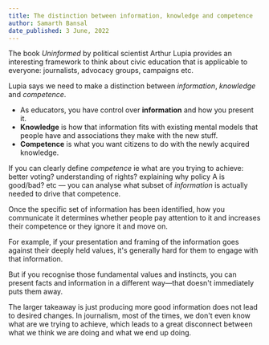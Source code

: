 ```yaml
---
title: The distinction between information, knowledge and competence
author: Samarth Bansal
date_published: 3 June, 2022
---
```


The book *Uninformed* by political scientist Arthur Lupia provides an interesting framework to think about civic education that is applicable to everyone: journalists, advocacy groups, campaigns etc.   

Lupia says we need to make a distinction between *information*, *knowledge* and *competence*. 

- As educators, you have control over **information** and how you present it. 
- **Knowledge** is how that information fits with existing mental models that people have and associations they make with the new stuff. 
- **Competence** is what you want citizens to do with the newly acquired knowledge. 
 
If you can clearly define *competence* ie what are you trying to achieve: better voting? understanding of rights? explaining why policy A is good/bad? etc — you can analyse what subset of *information* is actually needed to drive that competence. 

Once the specific set of information has been identified, how you communicate it determines whether people pay attention to it and increases their competence or they ignore it and move on. 

For example, if your presentation and framing of the information goes against their deeply held values, it's generally hard for them to engage with that information. 

But if you recognise those fundamental values and instincts, you can present facts and information in a different way—that doesn't immediately puts them away. 

The larger takeaway is just producing more good information does not lead to desired changes. In journalism, most of the times, we don't even know what are we trying to achieve, which leads to a great disconnect between what we think we are doing and what we end up doing.